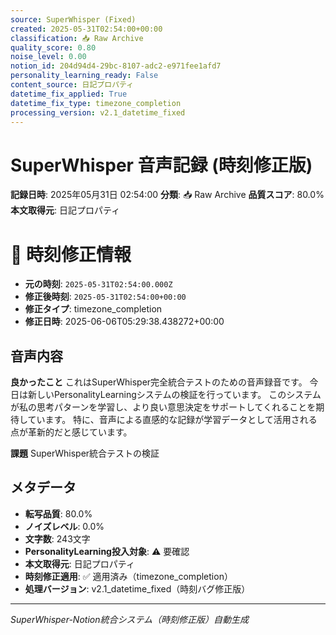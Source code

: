 ```yaml
---
source: SuperWhisper (Fixed)
created: 2025-05-31T02:54:00+00:00
classification: 📥 Raw Archive
quality_score: 0.80
noise_level: 0.00
notion_id: 204d94d4-29bc-8107-adc2-e971fee1afd7
personality_learning_ready: False
content_source: 日記プロパティ
datetime_fix_applied: True
datetime_fix_type: timezone_completion
processing_version: v2.1_datetime_fixed
---
```


# SuperWhisper 音声記録 (時刻修正版)

**記録日時**: 2025年05月31日 02:54:00
**分類**: 📥 Raw Archive
**品質スコア**: 80.0%
**本文取得元**: 日記プロパティ


# 🔧 時刻修正情報
- **元の時刻**: `2025-05-31T02:54:00.000Z`
- **修正後時刻**: `2025-05-31T02:54:00+00:00`
- **修正タイプ**: timezone_completion
- **修正日時**: 2025-06-06T05:29:38.438272+00:00

## 音声内容

**良かったこと**
これはSuperWhisper完全統合テストのための音声録音です。
            今日は新しいPersonalityLearningシステムの検証を行っています。
            このシステムが私の思考パターンを学習し、より良い意思決定をサポートしてくれることを期待しています。
            特に、音声による直感的な記録が学習データとして活用される点が革新的だと感じています。

**課題**
SuperWhisper統合テストの検証

## メタデータ

- **転写品質**: 80.0%
- **ノイズレベル**: 0.0%
- **文字数**: 243文字
- **PersonalityLearning投入対象**: ⚠️ 要確認
- **本文取得元**: 日記プロパティ
- **時刻修正適用**: ✅ 適用済み（timezone_completion）
- **処理バージョン**: v2.1_datetime_fixed（時刻バグ修正版）

---
*SuperWhisper-Notion統合システム（時刻修正版）自動生成*
